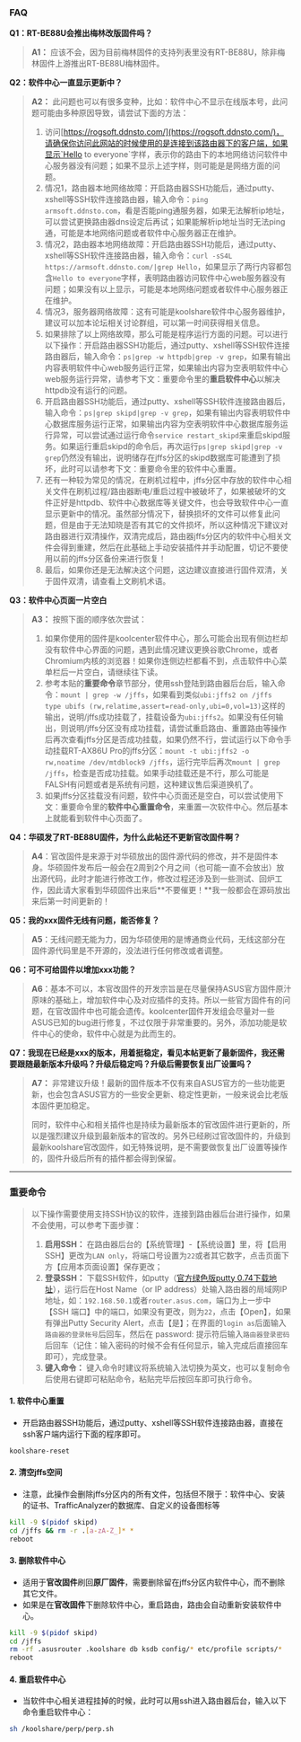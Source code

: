 ### FAQ

**Q1：RT-BE88U会推出梅林改版固件吗？**

> **A1：** 应该不会，因为目前梅林固件的支持列表里没有RT-BE88U，除非梅林固件上游推出RT-BE88U梅林固件。

**Q2：软件中心一直显示更新中？**

> **A2：** 此问题也可以有很多变种，比如：软件中心不显示在线版本号，此问题可能由多种原因导致，请尝试下面的方法：
>
> 1. 访问[https://rogsoft.ddnsto.com/](https://rogsoft.ddnsto.com/)，请确保你访问此网站的时候使用的是连接到该路由器下的客户端，如果显示`Hello to everyone`字样，表示你的路由下的本地网络访问软件中心服务器没有问题；如果不显示上述字样，则可能是是网络方面的问题。
> 2. 情况1，路由器本地网络故障：开启路由器SSH功能后，通过putty、xshell等SSH软件连接路由器，输入命令：`ping armsoft.ddnsto.com`，看是否能ping通服务器，如果无法解析ip地址，可以尝试更换路由器dns设定后再试；如果能解析ip地址当时无法ping通，可能是本地网络问题或者软件中心服务器正在维护。
> 3. 情况2，路由器本地网络故障：开启路由器SSH功能后，通过putty、xshell等SSH软件连接路由器，输入命令：`curl -sS4L https://armsoft.ddnsto.com/|grep Hello`，如果显示了两行内容都包含`Hello to everyone`字样，表明路由器访问软件中心web服务器没有问题；如果没有以上显示，可能是本地网络问题或者软件中心服务器正在维护。
> 4. 情况3，服务器网络故障：这有可能是koolshare软件中心服务器维护，建议可以加本论坛相关讨论群组，可以第一时间获得相关信息。
> 5. 如果排除了以上网络故障，那么可能是程序运行方面的问题。可以进行以下操作：开启路由器SSH功能后，通过putty、xshell等SSH软件连接路由器后，输入命令：`ps|grep -w httpdb|grep -v grep`，如果有输出内容表明软件中心web服务运行正常，如果输出内容为空表明软件中心web服务运行异常，请参考下文：重要命令里的**重启软件中心**以解决httpdb没有运行的问题。
> 6. 开启路由器SSH功能后，通过putty、xshell等SSH软件连接路由器后，输入命令：`ps|grep skipd|grep -v grep`，如果有输出内容表明软件中心数据库服务运行正常，如果输出内容为空表明软件中心数据库服务运行异常，可以尝试通过运行命令`service restart_skipd`来重启skipd服务。如果运行重启skipd的命令后，再次运行`ps|grep skipd|grep -v grep`仍然没有输出，说明储存在jffs分区的skipd数据库可能遭到了损坏，此时可以请参考下文：重要命令里的软件中心重置。
> 7. 还有一种较为常见的情况，在刷机过程中，jffs分区中存放的软件中心相关文件在刷机过程/路由器断电/重启过程中被破坏了，如果被破坏的文件正好是httpdb、软件中心数据库等关键文件，也会导致软件中心一直显示更新中的情况。虽然部分情况下，替换损坏的文件可以修复此问题，但是由于无法知晓是否有其它的文件损坏，所以这种情况下建议对路由器进行双清操作，双清完成后，路由器jffs分区内的软件中心相关文件会得到重建，然后在此基础上手动安装插件并手动配置，切记不要使用以前的jffs分区备份来进行恢复！
> 8. 最后，如果你还是无法解决这个问题，这边建议直接进行固件双清，关于固件双清，请查看上文刷机术语。

**Q3：软件中心页面一片空白**

> **A3：** 按照下面的顺序依次尝试：
>
> 1. 如果你使用的固件是koolcenter软件中心，那么可能会出现有侧边栏却没有软件中心界面的问题，遇到此情况建议更换谷歌Chrome，或者Chromium内核的浏览器！如果你连侧边栏都看不到，点击软件中心菜单栏后一片空白，请继续往下读。
> 2. 参考本贴的**重要命令**章节部分，使用ssh登陆到路由器后台后，输入命令：`mount | grep -w /jffs`，如果看到类似`ubi:jffs2 on /jffs type ubifs (rw,relatime,assert=read-only,ubi=0,vol=13)`这样的输出，说明/jffs成功挂载了，挂载设备为`ubi:jffs2`。如果没有任何输出，则说明/jffs分区没有成功挂载，请尝试重启路由、重置路由等操作后再次查看jffs分区是否成功挂载，如果仍然不行，尝试运行以下命令手动挂载RT-AX86U Pro的jffs分区：`mount -t ubi:jffs2 -o rw,noatime /dev/mtdblock9 /jffs`，运行完毕后再次`mount | grep /jffs`，检查是否成功挂载。如果手动挂载还是不行，那么可能是FALSH有问题或者是系统有问题，这种建议售后渠道换机了。
> 3. 如果jffs分区挂载没有问题，软件中心页面还是空白，可以尝试使用下文：重要命令里的**软件中心重置命令**，来重置一次软件中心。然后基本上就能看到软件中心页面了。

**Q4：华硕发了RT-BE88U固件，为什么此帖还不更新官改固件啊？**

> **A4**：官改固件是来源于对华硕放出的固件源代码的修改，并不是固件本身。华硕固件发布后一般会在2周到2个月之间（也可能一直不会放出）放出源代码，此时才能进行修改工作，修改过程还涉及到一些测试、回炉工作，因此请大家看到华硕固件出来后**不要催更！**我一般都会在源码放出来后第一时间更新的！

**Q5：我的xxx固件无线有问题，能否修复？**

> **A5**：无线问题无能为力，因为华硕使用的是博通商业代码，无线这部分在固件源代码里是不开源的，没法进行任何修改或者调整。

**Q6：可不可给固件以增加xxx功能？**

> **A6**：基本不可以，本官改固件的开发宗旨是在尽量保持ASUS官方固件原汁原味的基础上，增加软件中心及对应插件的支持。所以一些官方固件有的问题，在官改固件中也可能会遗传。koolcenter固件开发组会尽量对一些ASUS已知的bug进行修复，不过仅限于非常重要的。另外，添加功能是软件中心的使命，软件中心就是为此而生的。

**Q7：我现在已经是xxx的版本，用着挺稳定，看见本帖更新了最新固件，我还需要跟随最新版本升级吗？升级后稳定吗？升级后需要恢复出厂设置吗？**

> **A7：** 非常建议升级！最新的固件版本不仅有来自ASUS官方的一些功能更新，也会包含ASUS官方的一些安全更新、稳定性更新，一般来说会比老版本固件更加稳定。
>
> 同时，软件中心和相关插件也是持续为最新版本的官改固件进行更新的，所以是强烈建议升级到最新版本的官改的。另外已经刷过官改固件的，升级到最新koolshare官改固件，如无特殊说明，是不需要做恢复出厂设置等操作的，固件升级后所有的插件都会得到保留。

---

### 重要命令

> 以下操作需要使用支持SSH协议的软件，连接到路由器后台进行操作，如果不会使用，可以参考下面步骤：
>
> 1. **启用SSH：** 在路由器后台的【系统管理】-【系统设置】里，将【启用 SSH】更改为`LAN only`，将端口号设置为`22`或者其它数字，点击页面下方【应用本页面设置】保存更改；
> 2. **登录SSH：** 下载SSH软件，如putty（[官方绿色版putty 0.74下载地址](https://the.earth.li/~sgtatham/putty/0.74/w64/putty.exe)），运行后在Host Name（or IP address）处输入路由器的局域网IP地址，如：`192.168.50.1`或者`router.asus.com`，端口为上一步中【SSH 端口】中的端口，如果没有更改，则为`22`，点击【Open】，如果有弹出Putty Security Alert，点击【是】；在界面的`login as`后面输入`路由器的登录帐号`后回车，然后在 password: 提示符后输入`路由器登录密码`后回车（记住：输入密码的时候不会有任何显示，输入完成后直接回车即可），完成登录。
> 3. **键入命令：** 键入命令时建议将系统输入法切换为英文，也可以复制命令后使用右键即可粘贴命令，粘贴完毕后按回车即可执行命令。

#### 1. 软件中心重置

- 开启路由器SSH功能后，通过putty、xshell等SSH软件连接路由器，直接在ssh客户端内运行下面的程序即可。

```bash
koolshare-reset
```


#### 2. 清空jffs空间

- 注意，此操作会删除jffs分区内的所有文件，包括但不限于：软件中心、安装的证书、TrafficAnalyzer的数据库、自定义的设备图标等

```bash
kill -9 $(pidof skipd)
cd /jffs && rm -r .[a-zA-Z_]* *
reboot
```

#### 3. 删除软件中心

- 适用于**官改固件**刷回**原厂固件**，需要删除留在jffs分区内软件中心，而不删除其它文件。
- 如果是在**官改固件**下删除软件中心，重启路由，路由会自动重新安装软件中心。

```bash
kill -9 $(pidof skipd)
cd /jffs
rm -rf .asusrouter .koolshare db ksdb config/* etc/profile scripts/*
reboot
```

#### 4. 重启软件中心

- 当软件中心相关进程挂掉的时候，此时可以用ssh进入路由器后台，输入以下命令重启软件中心：

```bash
sh /koolshare/perp/perp.sh
```

### 